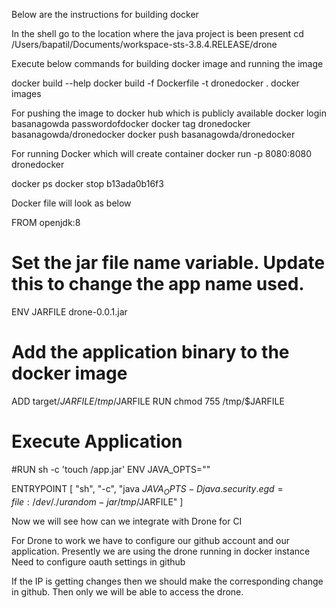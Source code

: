 
Below are the instructions for building docker

In the shell go to the location where the java project  is been present
cd /Users/bapatil/Documents/workspace-sts-3.8.4.RELEASE/drone

Execute below commands for building docker image and running the image

 docker build --help
 docker build -f Dockerfile -t dronedocker .
 docker images

For pushing the image to docker hub which is publicly available
 docker login
	basanagowda
	passwordofdocker
 docker tag dronedocker basanagowda/dronedocker
 docker push basanagowda/dronedocker

For running Docker which will create container
 docker run -p 8080:8080 dronedocker

docker ps
docker stop b13ada0b16f3


Docker file will look as below

FROM openjdk:8

# Set the jar file name variable.  Update this to change the app name used.
ENV JARFILE drone-0.0.1.jar

# Add the application binary to the docker image
ADD target/$JARFILE /tmp/$JARFILE
RUN chmod 755 /tmp/$JARFILE

# Execute Application
#RUN sh -c 'touch /app.jar'
ENV JAVA_OPTS=""

ENTRYPOINT [ "sh", "-c", "java $JAVA_OPTS -Djava.security.egd=file:/dev/./urandom -jar /tmp/$JARFILE" ]



Now we will see how can we integrate with Drone for CI

For Drone to work we have to configure our github account and our application.
Presently we are using the drone running in docker instance
Need to configure oauth settings in github

If the IP is getting changes then we should make the corresponding change in github. Then only we will be able to access
the drone.
